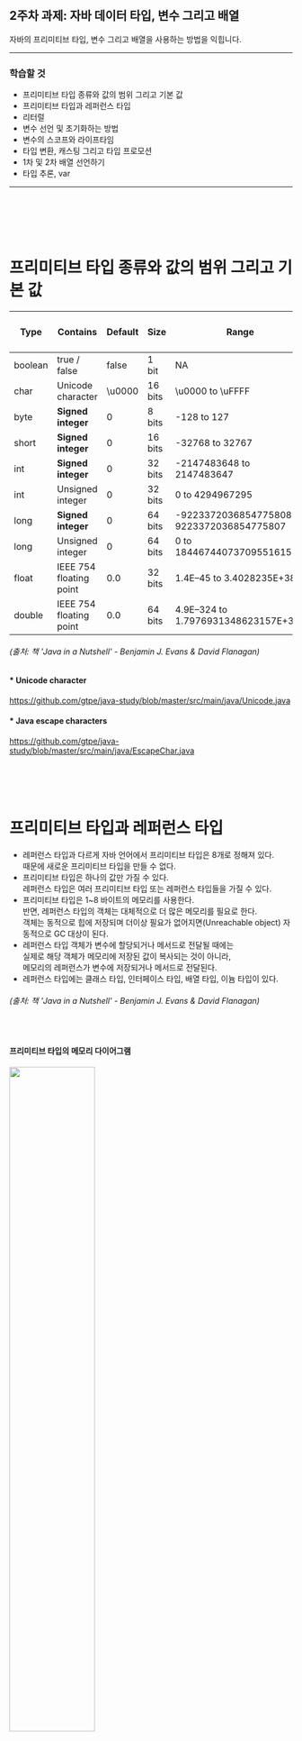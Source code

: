 <br/>

## 2주차 과제: 자바 데이터 타입, 변수 그리고 배열 
자바의 프리미티브 타입, 변수 그리고 배열을 사용하는 방법을 익힙니다.
*** 
### 학습할 것
- 프리미티브 타입 종류와 값의 범위 그리고 기본 값
- 프리미티브 타입과 레퍼런스 타입
- 리터럴
- 변수 선언 및 초기화하는 방법
- 변수의 스코프와 라이프타임
- 타입 변환, 캐스팅 그리고 타입 프로모션
- 1차 및 2차 배열 선언하기
- 타입 추론, var
***
<br/><br/><br/><br/>

# 프리미티브 타입 종류와 값의 범위 그리고 기본 값
|<h4>Type</h4>|<h4>Contains</h4>|<h4>Default</h4>|<h4>Size</h4>|<h4>Range</h4>|
|---|---|---|---|---|
|boolean|true / false|false|1 bit|NA|
|char|Unicode character|\u0000|16 bits|\u0000 to \uFFFF|
|byte|__Signed integer__|0|8 bits|-128 to 127|
|short|__Signed integer__|0|16 bits|-32768 to 32767|
|int|__Signed integer__|0|32 bits|-2147483648 to 2147483647|
|int|Unsigned integer|0|32 bits|0 to 4294967295|
|long|__Signed integer__|0|64 bits|-9223372036854775808 to 9223372036854775807|
|long|Unsigned integer|0|64 bits|0 to 18446744073709551615|
|float|IEEE 754 floating point|0.0|32 bits|1.4E–45 to 3.4028235E+38|
|double|IEEE 754 floating point|0.0|64 bits|4.9E–324 to 1.7976931348623157E+308|

###### (출처: 책 'Java in a Nutshell' - Benjamin J. Evans & David Flanagan)
#### * Unicode character
https://github.com/gtpe/java-study/blob/master/src/main/java/Unicode.java <br/>
#### * Java escape characters
https://github.com/gtpe/java-study/blob/master/src/main/java/EscapeChar.java <br/>
<br/><br/><br/><br/>

# 프리미티브 타입과 레퍼런스 타입
- 레퍼런스 타입과 다르게 자바 언어에서 프리미티브 타입은 8개로 정해져 있다. <br/>
때문에 새로운 프리미티브 타입을 만들 수 없다. <br/>
- 프리미티브 타입은 하나의 값만 가질 수 있다. <br/>
레퍼런스 타입은 여러 프리미티브 타입 또는 레퍼런스 타입들을 가질 수 있다. <br/>
- 프리미티브 타입은 1~8 바이트의 메모리를 사용한다. <br/>
반면, 레퍼런스 타입의 객체는 대체적으로 더 많은 메모리를 필요로 한다. <br/>
객체는 동적으로 힙에 저장되며 더이상 필요가 없어지면(Unreachable object) 자동적으로 GC 대상이 된다. <br/>
- 레퍼런스 타입 객체가 변수에 할당되거나 메서드로 전달될 때에는 <br/>
실제로 해당 객체가 메모리에 저장된 값이 복사되는 것이 아니라, <br/>
메모리의 레퍼런스가 변수에 저장되거나 메서드로 전달된다.  <br/>
- 레퍼런스 타입에는 클래스 타입, 인터페이스 타입, 배열 타입, 이늄 타입이 있다. <br/>

###### (출처: 책 'Java in a Nutshell' - Benjamin J. Evans & David Flanagan)
<br/>

#### 프리미티브 타입의 메모리 다이어그램
<img src="./images/memory_primitive.png" width="55%" /><br/>
#### 레퍼런스 타입인 배열에 저장된 문자들의 메모리 다이어그램 
<img src="./images/memory_array.png" width="55%" /><br/>
#### 레퍼런스 타입인 String으로 저장된 객체의 메모리 다이어그램 
<img src="./images/memory_string.png" width="55%" /><br/>
###### (이미지 출처: 책 'Think Java, 2nd Edition' - Allen B. Downey, Chris Mayfield)
<br/><br/><br/><br/>

# 리터럴
- 우리가 소스코드에서 변수에 값을 저장할 때 작성한 숫자나 문자 등의 값 자체를 의미한다.
- 예를 들어, "Hello"는 문자 리터럴이고, 74는 정수 리터럴이다.
- 다음과 같은 값들은 리터럴이 될 수 있다.
<pre>
1     1.0     '1'     1L     "one"     true     false      null
</pre>
## String의 리터럴
- String 클래스에 의해 관리되는 String Constant Pool(스트링 상수 풀)에 있는 문자열 리터럴을 <br/>
equals(object) 함수로 비교하여 같으면 기존의 문자열 리터럴을 반환하고, 없으면 이 리터럴을 풀에 새로 저장한 후 반환해준다. <br/>
(String 클래스의 intern() 함수가 반환해준다. intern()은 네이티브 함수이다. 모든 String 리터럴은 intern()을 통해 반환된다.) <br/>
- String Constant Pool(스트링 상수 풀)은 Method Area에 있으며, Method Area는 힙의 Permanent Area에 있다.<br/>
자바8부터는 Permanent Area가 사라지고, Metaspace에 저장되어 GC의 대상이 되었다. <br/>

https://docs.oracle.com/en/java/javase/11/docs/api/java.base/java/lang/String.html#intern() <br/>
https://github.com/gtpe/java-study/blob/master/src/main/java/StringConstantPool.java <br/>
<br/><br/><br/><br/>

# 변수 선언 및 초기화하는 방법
- 변수 타입과 함께 값이 가지는 의미를 지닌 변수 이름을 지정해준다. 
- 보통 변수 이름으로 camel case를 사용한다.
- 자바에서 이미 예약어로 사용중인 이름은 변수 이름으로 사용할 수 없다. 
<pre>
String message;
</pre>
- 아래와 같이 변수를 사용하기 위해서는 반드시 초기화를 해줘야 한다. <br/>
초기화 해주지 않으면 컴파일 에러 발생. 클래스 변수는 초기화 해주지 않아도 컴파일 에러가 발생하지 않는다. <br/>
<pre>
message = "Hello";
</pre>
<br/><br/><br/><br/>

# 변수의 스코프와 라이프타임
### 인스턴스 변수 스코프 
인스턴스가 생성될 때 생성된다. 때문에 인스턴스를 먼저 생성해줘야 한다.
### 클래스 변수 스코프
프로그램이 실행될 때 메모리에 딱 한번만 올라가고, 종료될 때까지 메모리에 살아있다.
### 지역 변수 스코프
- 지역 변수는 메소드나 블록 내에서 선언되어 사용된다. 
- 지역 변수의 스코프는 해당 지역 변수가 선언된 메소드나 블록 내에서만 유지된다. 
<pre>
void method() {
    int i = 0;              // 변수 i 선언. i의 스코프가 시작된다.
    while(i < 10) {         // 이곳도 변수 i의 스코프.
        int j = 0;          // 변수 j 선언. j의 스코프가 시작된다.
        i++;                // 이곳도 변수 i의 스코프. i가 증가된다.
    }                       // j의 스코프가 끝난다.
    System.out.println(i);  // 이곳도 여전히 i의 스코프에 해당.
}                           // i의 스코프가 끝난다. 
</pre>
### for문 변수 스코프 
- for문에 선언한 변수는 for문 내에서만 스코프가 유지된다.
<pre>
for(int count=0; count<10; count++)
    System.out.println(count);
</pre>
<br/><br/><br/><br/>

# 타입 변환, 캐스팅 그리고 타입 프로모션
- 사이즈가 큰 타입에 작은 타입으로 저장하는 경우 자동 타입 변환(타입 프로모션)이 가능하다. <br/>
<pre>
byte a = 12;
short b = 325;
b = a; // 가능.
a = b; // 컴파일 에러 발생. 
</pre>
- 반대로 사이즈가 작은 타입에 큰 타입을 저장하는 경우에는 자동 타입 변환이 불가능하고 <br/>
강제 타입 변환(캐스팅)을 사용해서 강제로 값을 잘라서 저장할 수 있다.<br/>
하지만 작은 타입이 표현할 수 있는 범위를 넘어서기 때문에 오버플로우가 발생한다. <br/>
(오버플로우가 발생해서 사이즈가 작은 타입이 표현할 수 있는 범위를 넘어서면 처음으로 돌아가서 다시 세기 시작한다.)  <br/>
때문에 강제 타입 변환(캐스팅)을 사용할 때에는 주의해서 사용해야 한다.  <br/>
<pre>
byte b1 = 127, b2 = 1;               // byte는 -128부터 127까지 표현 가능하다.
byte sum = (byte) (b1 + b2);         // byte가 표현할 수 있는 범위를 넘어서기 때문에 강제 변환.
System.out.println("# sum: " + sum); // 결과는 byte가 표현할 수 있는 가장 작은 값인 -128가 된다.

byte b3 = -128, b4 = 5;              
byte sum2 = (byte) (b3 - b4);
System.out.println("# sum2: " + sum2); // 결과는 byte가 표현할 수 있는 가장 큰 값으로 돌아가서 123이 된다.
</pre>
- 실수 타입(float, double)은 정수 타입으로 강제 변환(캐스팅)하면 소수점이 버려진다. (자동 타입 변환되지 않는다.)  <br/>
<pre>
double pi = 3.14159; 
int x = (int) pi;      // 소수점이 버려진다. 
</pre>
- 객체에서는 상속관계에 있을 때 자식을 부모로 자동 타입 변환(타입 프로모션)이 가능하다.<br/>
부모를 자식으로 변환하려면 강제 타입 변환(캐스팅)을 해야 한다. <br/>
- 인터페이스를 구현하는 구현체를 인터페이스 타입으로 자동 타입 변환(타입 프로모션)이 가능하다.<br/>
<br/><br/><br/><br/>

# 1차 및 2차 배열 선언하기
### 1차 배열
<pre>
int[] counts = new int[4];
int[] counts = {1,2,3,4};
</pre>
### 2차 배열
2차 배열은 배열의 배열이다. 
<pre>
byte[] arrayOfBytes;              // byte[]는 byte의 배열.
byte[][] arrayOfArrayOfBytes;     // byte[][]는 byte[]의 배열. 
</pre>
아래와 같이 선언할 수 있다. 
<pre>
int[][] products = new int[10][10];  // int[10]를 10개 가진 배열 생성. 
</pre>
<pre>
int[][] products = new int[10][];    // int[] 배열을 10개 가진 배열을 만들고,
for(int i = 0; i < 10; i++)          // 10번 루프 돌아서
    products[i] = new int[10];       // 배열 10개씩 생성.
</pre>
<br/><br/><br/><br/>


# 타입 추론, var
<br/><br/><br/><br/>
